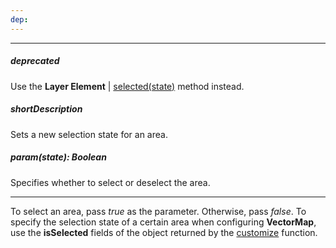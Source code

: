 ```yaml
---
dep: 
---
```

---
##### deprecated
Use the **Layer Element** | [selected(state)](/api-reference/20%20Data%20Visualization%20Widgets/dxVectorMap/7%20Map%20Elements/Layer%20Element/3%20Methods/selected(state).md '/Documentation/ApiReference/Data_Visualization_Widgets/dxVectorMap/Map_Elements/Layer_Element/Methods/#selectedstate') method instead.

##### shortDescription
Sets a new selection state for an area.

##### param(state): Boolean
Specifies whether to select or deselect the area.

---
To select an area, pass *true* as the parameter. Otherwise, pass *false*. To specify the selection state of a certain area when configuring **VectorMap**, use the **isSelected** fields of the object returned by the [customize](/api-reference/20%20Data%20Visualization%20Widgets/dxVectorMap/1%20Configuration/areaSettings/customize.md '/Documentation/ApiReference/Data_Visualization_Widgets/dxVectorMap/Configuration/areaSettings/#customize') function.